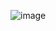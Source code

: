 ![image](https://github.com/Rahul-chaurasiya/Leetcode-Practice-Problem/assets/77222540/739b7769-4d99-4967-8026-4313eaec5571)
